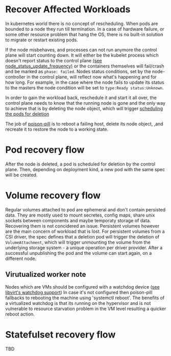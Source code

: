 # Recover Affected Workloads

In kubernetes world there is no concept of rescheduling. When pods are bounded to a
node they run till termination. In a case of hardware failure, or some other
resource problem that hang the OS, there is no built-in solution to migrate or
restart existing pods.

If the node misbehaves, and processes can not run anymore the control
plane will start counting down. It will either be the kubelet process which doesn't
report status to the control plane [(see node_status_update_frequency)][1] or
the containers themselves will fail/crash and be marked as `phase: failed`.
Nodes status conditions, set by the node-controller in the control plane, will
reflect now what's happening and for how long.
For example, in the case where the node fails to update its status to the
masters the node condition will be set to `type:Ready status:Unknown`.

In order to gain the workload back, reschedule it and start it all over, the
control plane needs to know that the running node is gone and the only way to achieve
that is by deleting the node object, which will trigger [scheduling the pods for
deletion][2]

The job of [poison-pill]() is to reboot a failing host, delete its node object,
,and recreate it to restore the node to a working state.

# Pod recovery flow

After the node is deleted, a pod is scheduled for deletion by the control
plane. Then, depending on deployment kind, a new pod with the same spec
will be created.

# Volume recovery flow

Regular volumes attached to pod are ephemeral and don't contain persisted data.
They are mostly used to mount secretes, config maps, share unix sockets between
components and maybe temporaty storage of data. Recovering them is not concidered
an issue.
Persistent volumes however are the main concern of workload that is lost.
For persistent volumes from a CSI driver, the spec defines that a deletion pod
will trigger the deletion of `VolumeAttachment`, which will trigger unmounting
the volume from the underlying storage system - a unique operation per driver provider.
After a successful unpublishing the pod and the volume can start again, on a different
node.

## Virutualized worker note
Nodes which are VMs should be configured with a watchdog device ([see libvirt's watchdog support][3])
In case it's not configured then poison-pill fallbacks to rebooting the machine
using 'systemctl reboot'. The benefits of a virtualized watchdog is that its running
on the hypervisor and is not vulnerable to resource starvation problem in the VM level
resulting a quicker reboot action.

# Statefulset recovery flow

TBD

[1]: https://kubernetes.io/docs/reference/command-line-tools-reference/kubelet/
[2]: https://kubernetes.io/docs/concepts/workloads/pods/pod-lifecycle/#pod-garbage-collection
[3]: https://libvirt.org/formatdomain.html#watchdog-device
